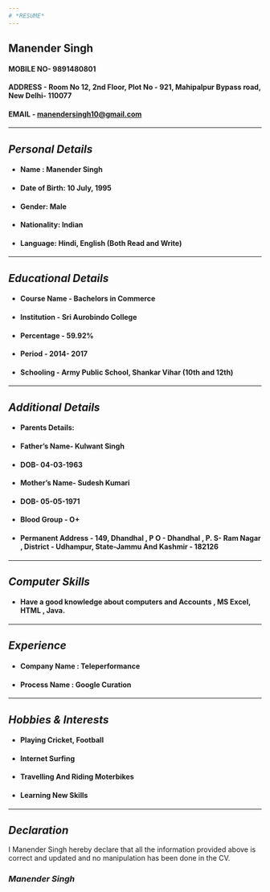 ```yaml
---
# *RESUME*
---
```

## Manender  Singh
#### MOBILE NO- 9891480801 
#### ADDRESS - Room No 12,  2nd Floor, Plot No - 921,  Mahipalpur Bypass road, New Delhi- 110077
#### EMAIL - manendersingh10@gmail.com 
---
## *Personal Details*
* #### Name : Manender Singh
* #### Date of Birth: 10 July, 1995 
* #### Gender: Male 
* #### Nationality: Indian 
* #### Language: Hindi, English (Both Read and Write)
---
## *Educational Details*
* ####  Course Name - Bachelors in Commerce 
* #### Institution - Sri Aurobindo College
* #### Percentage - 59.92% 
* #### Period -  2014- 2017
* #### Schooling - 	Army Public School, Shankar Vihar (10th and 12th) 
---
## *Additional Details*
* #### Parents Details:
* #### Father’s Name- Kulwant Singh
* #### DOB- 04-03-1963
* #### Mother’s Name- Sudesh Kumari
* #### DOB- 05-05-1971
* #### Blood Group - O+
* #### Permanent Address -  149, Dhandhal , P O - Dhandhal , P. S- Ram Nagar , District - Udhampur, State-Jammu And Kashmir -  182126
---
## *Computer Skills*
* ####   Have a good knowledge about computers and Accounts , MS Excel, HTML , Java.
---
## *Experience*
* #### Company Name :  Teleperformance
* #### Process Name : Google Curation
---
## *Hobbies & Interests*
* #### Playing Cricket, Football
* #### Internet Surfing
* #### Travelling And Riding Moterbikes
* #### Learning New Skills 
---
## *Declaration*
I Manender Singh hereby declare that all the information provided above is correct and updated and no manipulation has been done in the CV.
### *Manender Singh*


